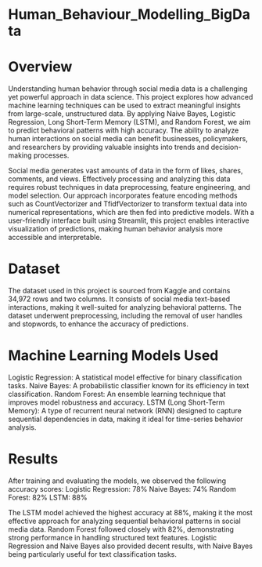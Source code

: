 # Human_Behaviour_Modelling_BigData

# Overview
Understanding human behavior through social media data is a challenging yet powerful approach in data science. This project explores how advanced machine learning techniques can be used to extract meaningful insights from large-scale, unstructured data. By applying Naive Bayes, Logistic Regression, Long Short-Term Memory (LSTM), and Random Forest, we aim to predict behavioral patterns with high accuracy. The ability to analyze human interactions on social media can benefit businesses, policymakers, and researchers by providing valuable insights into trends and decision-making processes.

Social media generates vast amounts of data in the form of likes, shares, comments, and views. Effectively processing and analyzing this data requires robust techniques in data preprocessing, feature engineering, and model selection. Our approach incorporates feature encoding methods such as CountVectorizer and TfidfVectorizer to transform textual data into numerical representations, which are then fed into predictive models. With a user-friendly interface built using Streamlit, this project enables interactive visualization of predictions, making human behavior analysis more accessible and interpretable.

# Dataset
The dataset used in this project is sourced from Kaggle and contains 34,972 rows and two columns. It consists of social media text-based interactions, making it well-suited for analyzing behavioral patterns. The dataset underwent preprocessing, including the removal of user handles and stopwords, to enhance the accuracy of predictions.

# Machine Learning Models Used
Logistic Regression: A statistical model effective for binary classification tasks.
Naive Bayes: A probabilistic classifier known for its efficiency in text classification.
Random Forest: An ensemble learning technique that improves model robustness and accuracy.
LSTM (Long Short-Term Memory): A type of recurrent neural network (RNN) designed to capture sequential dependencies in data, making it ideal for time-series behavior analysis.

# Results
After training and evaluating the models, we observed the following accuracy scores:
Logistic Regression: 78%
Naive Bayes: 74%
Random Forest: 82%
LSTM: 88%

The LSTM model achieved the highest accuracy at 88%, making it the most effective approach for analyzing sequential behavioral patterns in social media data. Random Forest followed closely with 82%, demonstrating strong performance in handling structured text features. Logistic Regression and Naive Bayes also provided decent results, with Naive Bayes being particularly useful for text classification tasks.

